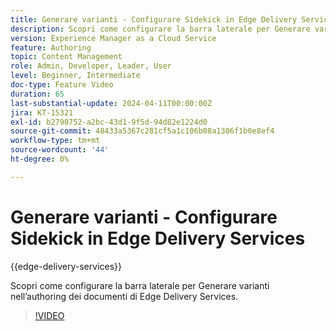 ```yaml
---
title: Generare varianti - Configurare Sidekick in Edge Delivery Services
description: Scopri come configurare la barra laterale per Generare varianti nell’authoring dei documenti di Edge Delivery Services.
version: Experience Manager as a Cloud Service
feature: Authoring
topic: Content Management
role: Admin, Developer, Leader, User
level: Beginner, Intermediate
doc-type: Feature Video
duration: 65
last-substantial-update: 2024-04-11T00:00:00Z
jira: KT-15321
exl-id: b2790752-a2bc-43d1-9f5d-94d82e1224d0
source-git-commit: 48433a5367c281cf5a1c106b08a1306f1b0e8ef4
workflow-type: tm+mt
source-wordcount: '44'
ht-degree: 0%

---
```


# Generare varianti - Configurare Sidekick in Edge Delivery Services

{{edge-delivery-services}}

Scopri come configurare la barra laterale per Generare varianti nell’authoring dei documenti di Edge Delivery Services.

>[!VIDEO](https://video.tv.adobe.com/v/3428306/?learn=on)

